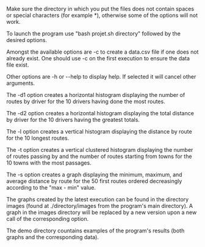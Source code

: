 Make sure the directory in which you put the files does not contain spaces or special characters (for example *), otherwise some of the options will not work.

To launch the program use "bash projet.sh directory" followed by the desired options.

Amongst the available options are -c to create a data.csv file if one does not already exist. One should use -c on the first execution to ensure the data file exist.

Other options are -h or --help to display help. If selected it will cancel other arguments. 

The -d1 option creates a horizontal histogram displaying the number of routes by driver for the 10 drivers having done the most routes.

The -d2 option creates a horizontal histogram displaying the total distance by driver for the 10 drivers having the greatest totals.

The -l option creates a vertical histogram displaying the distance by route for the 10 longest routes.

The -t option creates a vertical clustered histogram displaying the number of routes passing by and the number of routes starting from towns for the 10 towns with the most passages.

The -s option creates a graph displaying the minimum, maximum, and average distance by route for the 50 first routes ordered decreasingly according to the "max - min" value.

The graphs created by the latest execution can be found in the directory images (found at ./directory/images from the program's main directory). 
A graph in the images directory will be replaced by a new version upon a new call of the corresponding option.

The demo directory countains examples of the program's results (both graphs and the corresponding data).
